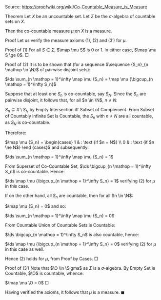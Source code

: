 # 

Source: https://proofwiki.org/wiki/Co-Countable_Measure_is_Measure



Theorem
Let $X$ be an uncountable set.
Let $\Sigma$ be the $\sigma$-algebra of countable sets on $X$.

Then the co-countable measure $\mu$ on $X$ is a measure.


Proof
Let us verify the measure axioms $(1)$, $(2)$ and $(3')$ for $\mu$.


Proof of $(1)$
For all $S \in \Sigma$, $\map \mu S$ is $0$ or $1$.
In either case, $\map \mu S \ge 0$.
$\Box$


Proof of $(2)$
It is to be shown that (for a sequence $\sequence {S_n}_{n \mathop \in \N}$ of pairwise disjoint sets):

$\ds \sum_{n \mathop = 1}^\infty \map \mu {S_n} = \map \mu {\bigcup_{n \mathop = 1}^\infty S_n}$

Suppose that at least one $S_n$ is co-countable, say $S_N$.
Since the $S_n$ are pairwise disjoint, it follows that, for all $n \in \N$, $n \ne N$:

$S_n \subseteq X \setminus S_N$
by Empty Intersection iff Subset of Complement.
From Subset of Countably Infinite Set is Countable, the $S_n$ with $n \ne N$ are all countable, as $S_N$ is co-countable.

Therefore:

$\map \mu {S_n} = \begin{cases} 1 & : \text {if $n = N$} \\ 0 & : \text {if $n \ne N$} \end {cases}$
and subsequently:

$\ds \sum_{n \mathop = 1}^\infty \map \mu {S_n} = 1$

From Superset of Co-Countable Set, $\ds \bigcup_{n \mathop = 1}^\infty S_n$ is co-countable.
Hence:

$\ds \map \mu {\bigcup_{n \mathop = 1}^\infty S_n} = 1$
verifying $(2)$ for $\mu$ in this case.

If on the other hand, all $S_n$ are countable, then for all $n \in \N$:

$\map \mu {S_n} = 0$
and so:

$\ds \sum_{n \mathop = 1}^\infty \map \mu {S_n} = 0$

From Countable Union of Countable Sets is Countable:

$\ds \bigcup_{n \mathop = 1}^\infty S_n$
is also countable, hence:

$\ds \map \mu {\bigcup_{n \mathop = 1}^\infty S_n} = 0$
verifying $(2)$ for $\mu$ in this case as well.

Hence $(2)$ holds for $\mu$, from Proof by Cases.
$\Box$


Proof of $(3')$
Note that $\O \in \Sigma$ as $\Sigma$ is a $\sigma$-algebra.
By Empty Set is Countable, $\O$ is countable, whence:

$\map \mu \O = 0$
$\Box$

Having verified the axioms, it follows that $\mu$ is a measure.
$\blacksquare$





